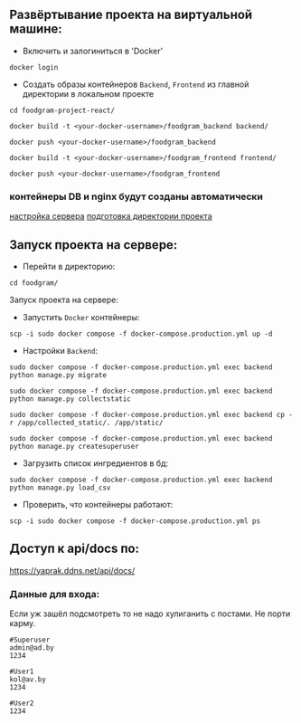 ## Развёртывание проекта на виртуальной машине:
+ Включить и залогиниться в 'Docker'
```shell script
docker login
```

+ Создать образы контейнеров `Backend`, `Frontend` из главной директории в локальном проекте 

```shell script
cd foodgram-project-react/
```

```shell script
docker build -t <your-docker-username>/foodgram_backend backend/
```

```shell script
docker push <your-docker-username>/foodgram_backend
```

```shell script
docker build -t <your-docker-username>/foodgram_frontend frontend/
```

```shell script
docker push <your-docker-username>/foodgram_frontend
```
### контейнеры DB и nginx будут созданы автоматически

[настройка сервера](./SetUpServSettings.md)
[подготовка директории проекта](./SetUpServDip.md)

## Запуск проекта на сервере:

+ Перейти в директорию:
```shell script
cd foodgram/
```
Запуск проекта на сервере:
+ Запустить `Docker` контейнеры:
```shell script
scp -i sudo docker compose -f docker-compose.production.yml up -d
```
+ Настройки `Backend`:
```shell script
sudo docker compose -f docker-compose.production.yml exec backend python manage.py migrate
```

```shell script
sudo docker compose -f docker-compose.production.yml exec backend python manage.py collectstatic
```

```shell script
sudo docker compose -f docker-compose.production.yml exec backend cp -r /app/collected_static/. /app/static/
```

```shell script
sudo docker compose -f docker-compose.production.yml exec backend python manage.py createsuperuser
```

+ Загрузить список ингредиентов в бд:
```shell script
sudo docker compose -f docker-compose.production.yml exec backend python manage.py load_csv
```

+ Проверить, что контейнеры работают:
```shell script
scp -i sudo docker compose -f docker-compose.production.yml ps
```
## Доступ к api/docs по:
https://yaprak.ddns.net/api/docs/

### Данные для входа:
Если уж зашёл подсмотреть то не надо хулиганить с постами. Не порти карму.
```
#Superuser
admin@ad.by
1234

#User1
kol@av.by
1234

#User2
1234
```
